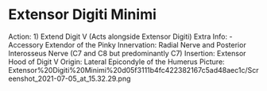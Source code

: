 # Extensor Digiti Minimi

Action: 1) Extend Digit V (Acts alongside Extensor Digiti)
Extra Info: - Accessory Extendor of the Pinky
Innervation: Radial Nerve and Posterior Interosseus Nerve (C7 and C8 but predominantly C7)
Insertion: Extensor Hood of Digit V
Origin: Lateral Epicondyle of the Humerus
Picture: Extensor%20Digiti%20Minimi%20d05f3111b4fc422382167c5ad48aec1c/Screenshot_2021-07-05_at_15.32.29.png